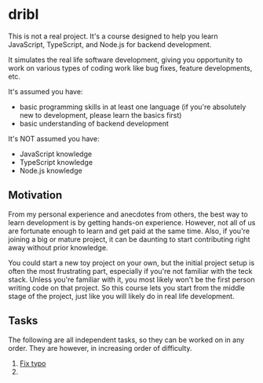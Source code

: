 # dribl

This is not a real project. It's a course designed to help you learn JavaScript, TypeScript, and Node.js for backend development.

It simulates the real life software development, giving you opportunity to work on various types of coding work like bug fixes, feature developments, etc.

It's assumed you have:

- basic programming skills in at least one language (if you're absolutely new to development, please learn the basics first)
- basic understanding of backend development

It's NOT assumed you have:

- JavaScript knowledge
- TypeScript knowledge
- Node.js knowledge

## Motivation

From my personal experience and anecdotes from others, the best way to learn development is by getting hands-on experience. However, not all of us are fortunate enough to learn and get paid at the same time. Also, if you're joining a big or mature project, it can be daunting to start contributing right away without prior knowledge.

You could start a new toy project on your own, but the initial project setup is often the most frustrating part, especially if you're not familiar with the teck stack. Unless you're familiar with it, you most likely won't be the first person writing code on that project. So this course lets you start from the middle stage of the project, just like you will likely do in real life development.

## Tasks

The following are all independent tasks, so they can be worked on in any order. They are however, in increasing order of difficulty.

1. [Fix typo](https://github.com/sanggonlee/dribl/blob/main/tasks/01_Fix_typo.md)
2.
